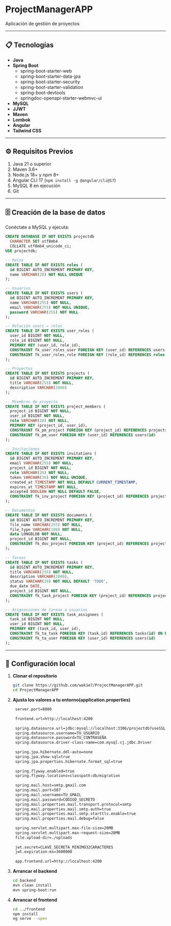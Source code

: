 # ProjectManagerAPP

Aplicación de gestión de proyectos

---

## 📋 Tecnologías

- **Java**  
- **Spring Boot**  
  - spring-boot-starter-web  
  - spring-boot-starter-data-jpa  
  - spring-boot-starter-security  
  - spring-boot-starter-validation  
  - spring-boot-devtools  
  - springdoc-openapi-starter-webmvc-ui  
- **MySQL**  
- **JJWT**  
- **Maven**  
- **Lombok**  
- **Angular**   
- **Tailwind CSS**

---

## ⚙️ Requisitos Previos

1. Java 21 o superior  
2. Maven 3.6+  
3. Node.js 18+ y npm 8+  
4. Angular CLI 17 (`npm install -g @angular/cli@17`)  
5. MySQL 8 en ejecución  
6. Git  

---

## 🗄️ Creación de la base de datos

Conéctate a MySQL y ejecuta:

```sql
CREATE DATABASE IF NOT EXISTS projectdb
  CHARACTER SET utf8mb4
  COLLATE utf8mb4_unicode_ci;
USE projectdb;

-- Roles
CREATE TABLE IF NOT EXISTS roles (
  id BIGINT AUTO_INCREMENT PRIMARY KEY,
  name VARCHAR(20) NOT NULL UNIQUE
);

-- Usuarios
CREATE TABLE IF NOT EXISTS users (
  id BIGINT AUTO_INCREMENT PRIMARY KEY,
  name VARCHAR(255) NOT NULL,
  email VARCHAR(255) NOT NULL UNIQUE,
  password VARCHAR(255) NOT NULL
);

-- Relación users ↔ roles
CREATE TABLE IF NOT EXISTS user_roles (
  user_id BIGINT NOT NULL,
  role_id BIGINT NOT NULL,
  PRIMARY KEY (user_id, role_id),
  CONSTRAINT fk_user_roles_user FOREIGN KEY (user_id) REFERENCES users(id),
  CONSTRAINT fk_user_roles_role FOREIGN KEY (role_id) REFERENCES roles(id)
);

-- Proyectos
CREATE TABLE IF NOT EXISTS projects (
  id BIGINT AUTO_INCREMENT PRIMARY KEY,
  title VARCHAR(255) NOT NULL,
  description VARCHAR(2000)
);

-- Miembros de proyecto
CREATE TABLE IF NOT EXISTS project_members (
  project_id BIGINT NOT NULL,
  user_id BIGINT NOT NULL,
  role VARCHAR(20) NOT NULL,
  PRIMARY KEY (project_id, user_id),
  CONSTRAINT fk_pm_project FOREIGN KEY (project_id) REFERENCES projects(id) ON DELETE CASCADE,
  CONSTRAINT fk_pm_user FOREIGN KEY (user_id) REFERENCES users(id)
);

-- Invitaciones
CREATE TABLE IF NOT EXISTS invitations (
  id BIGINT AUTO_INCREMENT PRIMARY KEY,
  email VARCHAR(255) NOT NULL,
  project_id BIGINT NOT NULL,
  role VARCHAR(20) NOT NULL,
  token VARCHAR(36) NOT NULL UNIQUE,
  created_at TIMESTAMP NOT NULL DEFAULT CURRENT_TIMESTAMP,
  expires_at TIMESTAMP NOT NULL,
  accepted BOOLEAN NOT NULL DEFAULT FALSE,
  CONSTRAINT fk_inv_project FOREIGN KEY (project_id) REFERENCES projects(id) ON DELETE CASCADE
);

-- Documentos
CREATE TABLE IF NOT EXISTS documents (
  id BIGINT AUTO_INCREMENT PRIMARY KEY,
  file_name VARCHAR(255) NOT NULL,
  file_type VARCHAR(100) NOT NULL,
  data LONGBLOB NOT NULL,
  project_id BIGINT NOT NULL,
  CONSTRAINT fk_doc_project FOREIGN KEY (project_id) REFERENCES projects(id) ON DELETE CASCADE
);

-- Tareas
CREATE TABLE IF NOT EXISTS tasks (
  id BIGINT AUTO_INCREMENT PRIMARY KEY,
  title VARCHAR(255) NOT NULL,
  description VARCHAR(2000),
  status VARCHAR(20) NOT NULL DEFAULT 'TODO',
  due_date DATE,
  project_id BIGINT NOT NULL,
  CONSTRAINT fk_task_project FOREIGN KEY (project_id) REFERENCES projects(id) ON DELETE CASCADE
);

-- Asignaciones de tareas a usuarios
CREATE TABLE IF NOT EXISTS task_assignees (
  task_id BIGINT NOT NULL,
  user_id BIGINT NOT NULL,
  PRIMARY KEY (task_id, user_id),
  CONSTRAINT fk_ta_task FOREIGN KEY (task_id) REFERENCES tasks(id) ON DELETE CASCADE,
  CONSTRAINT fk_ta_user FOREIGN KEY (user_id) REFERENCES users(id)
);
```

---

## 🔧 Configuración local

1. **Clonar el repositorio**  
   ```bash
   git clone https://github.com/wak1e7/ProjectManagerAPP.git
   cd ProjectManagerAPP
   ```

2. **Ajusta los valores a tu entorno(application.properties)**
   ```bash
    server.port=8080
    
    frontend.url=http://localhost:4200
    
    spring.datasource.url=jdbc:mysql://localhost:3306/projectdb?useSSL=false&serverTimezone=UTC
    spring.datasource.username=TU_USUARIO
    spring.datasource.password=TU_CONTRASEÑA
    spring.datasource.driver-class-name=com.mysql.cj.jdbc.Driver
    
    spring.jpa.hibernate.ddl-auto=none
    spring.jpa.show-sql=true
    spring.jpa.properties.hibernate.format_sql=true
    
    spring.flyway.enabled=true
    spring.flyway.locations=classpath:db/migration
    
    spring.mail.host=smtp.gmail.com
    spring.mail.port=587
    spring.mail.username=TU_GMAIL
    spring.mail.password=CODIGO_SECRETO
    spring.mail.properties.mail.transport.protocol=smtp
    spring.mail.properties.mail.smtp.auth=true
    spring.mail.properties.mail.smtp.starttls.enable=true
    spring.mail.properties.mail.debug=false
    
    spring.servlet.multipart.max-file-size=20MB
    spring.servlet.multipart.max-request-size=20MB
    file.upload-dir=./uploads
    
    jwt.secret=CLAVE_SECRETA_MINIMO32CARACTERES
    jwt.expiration-ms=3600000
    
    app.frontend.url=http://localhost:4200
   ```
   
3. **Arrancar el backend**
   ```bash
   cd backend
   mvn clean install
   mvn spring-boot:run
   ```

4. **Arrancar el frontend**
   ```bash
   cd ../frontend
   npm install
   ng serve --open
   ```
